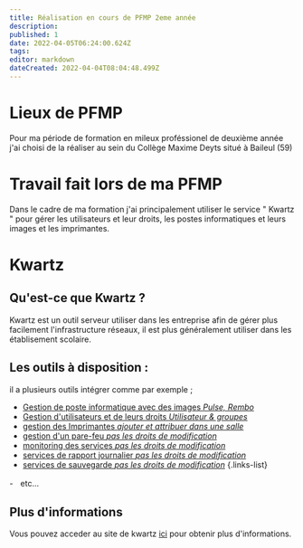 ```yaml
---
title: Réalisation en cours de PFMP 2eme année
description: 
published: 1
date: 2022-04-05T06:24:00.624Z
tags: 
editor: markdown
dateCreated: 2022-04-04T08:04:48.499Z
---
```


# Lieux de PFMP
Pour ma période de formation en mileux proféssionel de deuxième année j'ai choisi de la réaliser au sein du Collège Maxime Deyts situé à Baileul (59)

# Travail fait lors de ma PFMP
Dans le cadre de ma formation j'ai principalement utiliser le service " Kwartz "
pour gérer les utilisateurs et leur droits, les postes informatiques et leurs images et les imprimantes.

# Kwartz
## Qu'est-ce que Kwartz ?
Kwartz est un outil serveur utiliser dans les entreprise afin de gérer plus facilement l'infrastructure réseaux, il est plus généralement utiliser dans les établisement scolaire.
## Les outils à disposition :
il a plusieurs outils intégrer comme par exemple ;
- [Gestion de poste informatique avec des images *Pulse, Rembo*](/PFMP2/Kwartz/Images)
- [Gestion d'utilisateurs et de leurs droits *Utilisateur & groupes*](/PFMP2/Kwartz/UtilisateurEtDroits)
- [gestion des Imprimantes *ajouter et attribuer dans une salle*](/PFMP2/Kwartz/AjoutImprimante)
- [gestion d'un pare-feu *pas les droits de modification*]()
- [monitoring des services *pas les droits de modification*]()
- [services de rapport journalier *pas les droits de modification*]()
- [services de sauvegarde *pas les droits de modification*]()
{.links-list}

-ㅤetc...

## Plus d'informations
Vous pouvez acceder au site de kwartz [ici](https://www.kwartz.com/fr/) pour obtenir plus d'informations.




